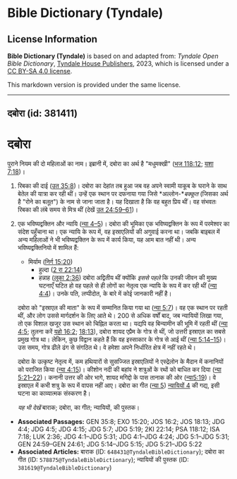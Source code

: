 # Bible Dictionary (Tyndale)

## License Information

**Bible Dictionary (Tyndale)** is based on and adapted from: _Tyndale Open Bible Dictionary_, [Tyndale House Publishers](https://tyndaleopenresources.com/), 2023, which is licensed under a [CC BY-SA 4.0 license](https://creativecommons.org/licenses/by-sa/4.0/legalcode.en).

This markdown version is provided under the same license.



--------------------------------

## दबोरा (id: 381411)

दबोरा
=====

पुराने नियम की दो महिलाओं का नाम। इब्रानी में, दबोरा का अर्थ है "मधुमक्खी" ([भज 118:12](https://ref.ly/Ps118:12); [यशा 7:18](https://ref.ly/Isa7:18))।

1. रिबका की दाई ([उत 35:8](https://ref.ly/Gen35:8))। दबोरा का देहांत तब हुआ जब वह अपने स्वामी याकूब के घराने के साथ बेतेल की यात्रा कर रही थीं। उन्हें एक स्थान पर दफनाया गया जिसे *अल्लोन\-**बक्कूत* (जिसका अर्थ है "रोने का बलूत") के नाम से जाना जाता है। यह दिखाता है कि वह बहुत प्रिय थीं। वह संभवतः रिबका की लंबे समय से मित्र थीं (देखें [उत 24:59–61](https://ref.ly/Gen24:59-Gen24:61))।
2. एक भविष्यद्वक्तिन और न्यायि ([न्या 4–5](https://ref.ly/Judg4:1-Judg5:31))। दबोरा की भूमिका एक भविष्यद्वक्तिन के रूप में परमेश्वर का संदेश पहुँचाना था। एक न्यायि के रूप में, वह इस्राएलियों की अगुवाई करना था। जबकि बाइबल में अन्य महिलाओं ने भी भविष्यद्वक्तिन के रूप में कार्य किया, यह आम बात नहीं थी। अन्य भविष्यद्वक्तिनियो में शामिल हैं:

    * मिर्याम ([निर्ग 15:20](https://ref.ly/Exod15:20))
        * हुल्दा ([2 रा 22:14](https://ref.ly/2Kgs22:14))
        * हन्नाह ([लूका 2:36](https://ref.ly/Luke2:36))
        दबोरा अद्वितीय थीं क्योंकि *इससे पहले* कि उनकी जीवन की मुख्य घटनाएँ घटित हो वह पहले से ही लोगों का नेतृत्व एक न्यायि के रूप में कर रही थीं ([न्या 4:4](https://ref.ly/Judg4:4))। उनके पति, लप्पीदोत, के बारे में कोई जानकारी नहीं है।

    दबोरा को "इस्राएल की माता" के रूप में सम्मानित किया गया था ([न्या 5:7](https://ref.ly/Judg5:7))। वह एक स्थान पर रहती थीं, और लोग उससे मार्गदर्शन के लिए आते थे। 200 से अधिक वर्षों बाद, जब न्यायियों लिखा गया, तो एक विशाल खजूर उस स्थान को चिह्नित करता था। यद्यपि वह बिन्यामीन की भूमि में रहती थीं ([न्या 4:5](https://ref.ly/Judg4:5); तुलना करें [यहो 16:2](https://ref.ly/Josh16:2); [18:13](https://ref.ly/Josh18:13)), दबोरा शायद एप्रैम के गोत्र से थीं, जो उत्तरी इस्राएल का सबसे प्रमुख गोत्र था। लेकिन, कुछ विद्वान कहते हैं कि वह इस्साकार के गोत्र से आई थीं ([न्या 5:14–15](https://ref.ly/Judg5:14-Judg5:15))। उस समय, गोत्र ढीले ढंग से संगठित थे। वे हमेशा अपने निर्धारित क्षेत्र में नहीं रहते थे।

    दबोरा के उत्कृष्ट नेतृत्व में, कम हथियारों से सुसज्जित इस्राएलियों ने एस्द्रेलोन के मैदान में कनानियों को पराजित किया ([न्या 4:15](https://ref.ly/Judg4:15))। कीशोन नदी की बहांव ने शत्रुओं के रथों को बाधित कर दिया ([न्या 5:21–22](https://ref.ly/Judg5:21-Judg5:22))। कनानी उत्तर की ओर भागे, शायद मगिद्दो के पास तानाक की ओर ([न्या5:19](https://ref.ly/Judg5:19))। वे इस्राएल में कभी शत्रु के रूप में वापस नहीं आए। दबोरा का गीत ([न्या 5](https://ref.ly/Judg5:1-Judg5:31)) [न्यायियों 4](https://ref.ly/Judg4:1-Judg4:24) की गद्य, इसी घटना का काव्यात्मक संस्करण है।

    *यह भी देखें* बाराक; दबोरा, का गीत; न्यायियों, की पुस्तक।

* **Associated Passages:** GEN 35:8; EXO 15:20; JOS 16:2; JOS 18:13; JDG 4:4; JDG 4:5; JDG 4:15; JDG 5:7; JDG 5:19; 2KI 22:14; PSA 118:12; ISA 7:18; LUK 2:36; JDG 4:1–JDG 5:31; JDG 4:1–JDG 4:24; JDG 5:1–JDG 5:31; GEN 24:59–GEN 24:61; JDG 5:14–JDG 5:15; JDG 5:21–JDG 5:22
* **Associated Articles:** बाराक (ID: `648431@TyndaleBibleDictionary`); दबोरा का गीत (ID: `578875@TyndaleBibleDictionary`); न्यायियों की पुस्तक  (ID: `381619@TyndaleBibleDictionary`)

